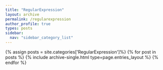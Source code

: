 ```yaml
---
title: "RegularExpression"
layout: archive
permalink: /regularexpression
author_profile: true
types: posts
sidebar:
  nav: "sidebar_category_list"
---
```


{% assign posts = site.categories['RegularExpression']%}
{% for post in posts %}
  {% include archive-single.html type=page.entries_layout %}
{% endfor %}

